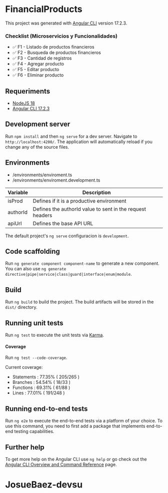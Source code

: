 # FinancialProducts

This project was generated with [Angular CLI](https://github.com/angular/angular-cli) version 17.2.3.

### Checklist (Microservicios y Funcionalidades)

- ✅ F1 - Listado de productos financieros
- ✅ F2 - Busqueda de productos financieros
- ✅ F3 - Cantidad de registros
- ✅ F4 - Agregar producto
- ✅ F5 - Editar producto
- ✅ F6 - Eliminar producto

## Requeriments

- [NodeJS 18](https://nodejs.org/en/download)
- [Angular CLI 17.2.3](https://github.com/angular/angular-cli)

## Development server

Run `npm install` and then `ng serve` for a dev server. Navigate to `http://localhost:4200/`. The application will automatically reload if you change any of the source files.

## Environments

- /environments/enviroment.ts
- /environments/enviroment.development.ts

| Variable | Description                                               |
| -------- | --------------------------------------------------------- |
| isProd   | Defines if it is a productive environment                 |
| authorId | Defines the authorId value to sent in the request headers |
| apiUrl   | Defines the base API URL                                  |

The default project's `ng serve` configuracion is `development`.

## Code scaffolding

Run `ng generate component component-name` to generate a new component. You can also use `ng generate directive|pipe|service|class|guard|interface|enum|module`.

## Build

Run `ng build` to build the project. The build artifacts will be stored in the `dist/` directory.

## Running unit tests

Run `ng test` to execute the unit tests via [Karma](https://karma-runner.github.io).

#### Coverage

Run `ng test --code-coverage`.

Current coverage:

- Statements : 77.35% ( 205/265 )
- Branches : 54.54% ( 18/33 )
- Functions : 69.31% ( 61/88 )
- Lines : 77.01% ( 191/248 )

## Running end-to-end tests

Run `ng e2e` to execute the end-to-end tests via a platform of your choice. To use this command, you need to first add a package that implements end-to-end testing capabilities.

## Further help

To get more help on the Angular CLI use `ng help` or go check out the [Angular CLI Overview and Command Reference](https://angular.io/cli) page.

# JosueBaez-devsu
